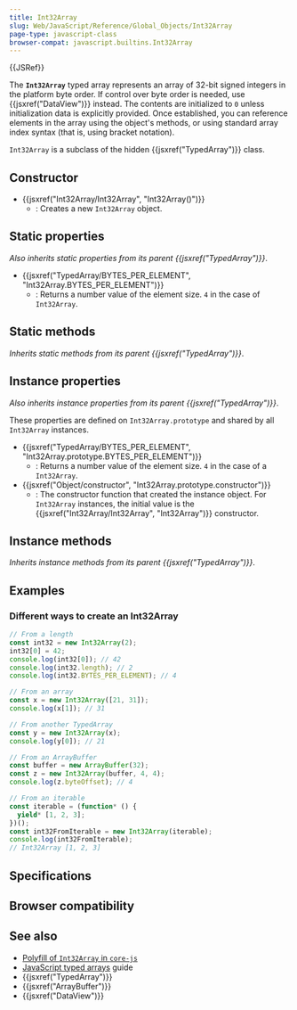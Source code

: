 ```yaml
---
title: Int32Array
slug: Web/JavaScript/Reference/Global_Objects/Int32Array
page-type: javascript-class
browser-compat: javascript.builtins.Int32Array
---
```


{{JSRef}}

The **`Int32Array`** typed array represents an array of 32-bit signed integers in the platform byte order. If control over byte order is needed, use {{jsxref("DataView")}} instead. The contents are initialized to `0` unless initialization data is explicitly provided. Once established, you can reference elements in the array using the object's methods, or using standard array index syntax (that is, using bracket notation).

`Int32Array` is a subclass of the hidden {{jsxref("TypedArray")}} class.

## Constructor

- {{jsxref("Int32Array/Int32Array", "Int32Array()")}}
  - : Creates a new `Int32Array` object.

## Static properties

_Also inherits static properties from its parent {{jsxref("TypedArray")}}_.

- {{jsxref("TypedArray/BYTES_PER_ELEMENT", "Int32Array.BYTES_PER_ELEMENT")}}
  - : Returns a number value of the element size. `4` in the case of `Int32Array`.

## Static methods

_Inherits static methods from its parent {{jsxref("TypedArray")}}_.

## Instance properties

_Also inherits instance properties from its parent {{jsxref("TypedArray")}}_.

These properties are defined on `Int32Array.prototype` and shared by all `Int32Array` instances.

- {{jsxref("TypedArray/BYTES_PER_ELEMENT", "Int32Array.prototype.BYTES_PER_ELEMENT")}}
  - : Returns a number value of the element size. `4` in the case of a `Int32Array`.
- {{jsxref("Object/constructor", "Int32Array.prototype.constructor")}}
  - : The constructor function that created the instance object. For `Int32Array` instances, the initial value is the {{jsxref("Int32Array/Int32Array", "Int32Array")}} constructor.

## Instance methods

_Inherits instance methods from its parent {{jsxref("TypedArray")}}_.

## Examples

### Different ways to create an Int32Array

```js
// From a length
const int32 = new Int32Array(2);
int32[0] = 42;
console.log(int32[0]); // 42
console.log(int32.length); // 2
console.log(int32.BYTES_PER_ELEMENT); // 4

// From an array
const x = new Int32Array([21, 31]);
console.log(x[1]); // 31

// From another TypedArray
const y = new Int32Array(x);
console.log(y[0]); // 21

// From an ArrayBuffer
const buffer = new ArrayBuffer(32);
const z = new Int32Array(buffer, 4, 4);
console.log(z.byteOffset); // 4

// From an iterable
const iterable = (function* () {
  yield* [1, 2, 3];
})();
const int32FromIterable = new Int32Array(iterable);
console.log(int32FromIterable);
// Int32Array [1, 2, 3]
```

## Specifications



## Browser compatibility



## See also

- [Polyfill of `Int32Array` in `core-js`](https://github.com/zloirock/core-js#ecmascript-typed-arrays)
- [JavaScript typed arrays](/Web/JavaScript/Guide/Typed_arrays) guide
- {{jsxref("TypedArray")}}
- {{jsxref("ArrayBuffer")}}
- {{jsxref("DataView")}}
